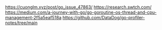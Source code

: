 https://cuonglm.xyz/post/go_issue_47863/
https://research.swtch.com/
https://medium.com/a-journey-with-go/go-goroutine-os-thread-and-cpu-management-2f5a5eaf518a
https://github.com/DataDog/go-profiler-notes/tree/main